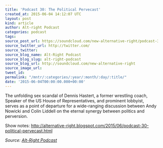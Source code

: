 ```yaml
---
title: 'Podcast 30: The Political Pervecast'
created_at: 2015-06-04 14:12:07 UTC
layout: post
kind: article
author: Alt-right Podcast
categories: podcast
tags: 
source_post_url: https://soundcloud.com/new-alternative-right/podcast-30-the-political-pervecast
source_twitter_url: http://twitter.com/
source_twitter: 
source_blog_name: Alt-Right Podcast
source_blog_slug: alt-right-podcast
source_blog_url: http://soundcloud.com/new-alternative-right
source_image_url: 
tweet_id: 
permalink: "/mntr/:categories/:year/:month/:day/:title/"
date: '2015-06-04T00:00:00.000+00:00'
---
```

The unfolding sex scandal of Dennis Hastert, a former wrestling coach, Speaker of the US House of Representatives, and prominent lobbyist, serves as a point of departure for a wide-ranging discussion between Andy Nowicki and Colin Liddell on the eternal synergy between politics and perversion.

Show notes: http://alternative-right.blogspot.com/2015/06/podcast-30-political-pervecast.html<div class="">
    <i>Source: <a href="http://soundcloud.com/new-alternative-right">Alt-Right Podcast</a></i>
</div>
